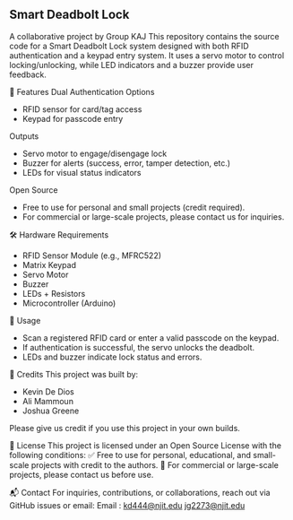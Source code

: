 Smart Deadbolt Lock
---
A collaborative project by Group KAJ
This repository contains the source code for a Smart Deadbolt Lock system designed with both RFID authentication and a keypad entry system. It uses a servo motor to control locking/unlocking, while LED indicators and a buzzer provide user feedback.

🚀 Features
Dual Authentication Options
- RFID sensor for card/tag access
- Keypad for passcode entry

Outputs
- Servo motor to engage/disengage lock
- Buzzer for alerts (success, error, tamper detection, etc.)
- LEDs for visual status indicators

Open Source
- Free to use for personal and small projects (credit required).
- For commercial or large-scale projects, please contact us for inquiries.

🛠️ Hardware Requirements
- RFID Sensor Module (e.g., MFRC522)
- Matrix Keypad
- Servo Motor 
- Buzzer
- LEDs + Resistors
- Microcontroller (Arduino)

📖 Usage
- Scan a registered RFID card or enter a valid passcode on the keypad.
- If authentication is successful, the servo unlocks the deadbolt.
- LEDs and buzzer indicate lock status and errors.

👥 Credits
This project was built by:
- Kevin De Dios
- Ali Mammoun
- Joshua Greene

Please give us credit if you use this project in your own builds.

📜 License
This project is licensed under an Open Source License with the following conditions:
✅ Free to use for personal, educational, and small-scale projects with credit to the authors.
📩 For commercial or large-scale projects, please contact us before use.

📬 Contact
For inquiries, contributions, or collaborations, reach out via GitHub issues or email:
 Email : kd444@njit.edu
 jg2273@njit.edu
